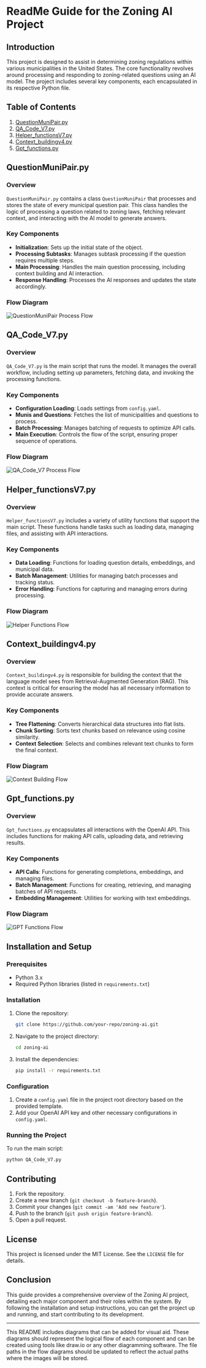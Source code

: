 # ReadMe Guide for the Zoning AI Project

## Introduction
This project is designed to assist in determining zoning regulations within various municipalities in the United States. The core functionality revolves around processing and responding to zoning-related questions using an AI model. The project includes several key components, each encapsulated in its respective Python file.

## Table of Contents
1. [QuestionMuniPair.py](#questionmunipairpy)
2. [QA_Code_V7.py](#qa_code_v7py)
3. [Helper_functionsV7.py](#helper_functionsv7py)
4. [Context_buildingv4.py](#context_buildingv4py)
5. [Gpt_functions.py](#gpt_functionspy)

## QuestionMuniPair.py

### Overview
`QuestionMuniPair.py` contains a class `QuestionMuniPair` that processes and stores the state of every municipal question pair. This class handles the logic of processing a question related to zoning laws, fetching relevant context, and interacting with the AI model to generate answers.

### Key Components
- **Initialization**: Sets up the initial state of the object.
- **Processing Subtasks**: Manages subtask processing if the question requires multiple steps.
- **Main Processing**: Handles the main question processing, including context building and AI interaction.
- **Response Handling**: Processes the AI responses and updates the state accordingly.

### Flow Diagram
![QuestionMuniPair Process Flow](QuestionMuniPair_Process_Flow.png)

## QA_Code_V7.py

### Overview
`QA_Code_V7.py` is the main script that runs the model. It manages the overall workflow, including setting up parameters, fetching data, and invoking the processing functions.

### Key Components
- **Configuration Loading**: Loads settings from `config.yaml`.
- **Munis and Questions**: Fetches the list of municipalities and questions to process.
- **Batch Processing**: Manages batching of requests to optimize API calls.
- **Main Execution**: Controls the flow of the script, ensuring proper sequence of operations.

### Flow Diagram
![QA_Code_V7 Process Flow](QA_Code_V7_Process_Flow.png)

## Helper_functionsV7.py

### Overview
`Helper_functionsV7.py` includes a variety of utility functions that support the main script. These functions handle tasks such as loading data, managing files, and assisting with API interactions.

### Key Components
- **Data Loading**: Functions for loading question details, embeddings, and municipal data.
- **Batch Management**: Utilities for managing batch processes and tracking status.
- **Error Handling**: Functions for capturing and managing errors during processing.

### Flow Diagram
![Helper Functions Flow](Helper_Functions_Flow.png)

## Context_buildingv4.py

### Overview
`Context_buildingv4.py` is responsible for building the context that the language model sees from Retrieval-Augmented Generation (RAG). This context is critical for ensuring the model has all necessary information to provide accurate answers.

### Key Components
- **Tree Flattening**: Converts hierarchical data structures into flat lists.
- **Chunk Sorting**: Sorts text chunks based on relevance using cosine similarity.
- **Context Selection**: Selects and combines relevant text chunks to form the final context.

### Flow Diagram
![Context Building Flow](Context_Building_Flow.png)

## Gpt_functions.py

### Overview
`Gpt_functions.py` encapsulates all interactions with the OpenAI API. This includes functions for making API calls, uploading data, and retrieving results.

### Key Components
- **API Calls**: Functions for generating completions, embeddings, and managing files.
- **Batch Management**: Functions for creating, retrieving, and managing batches of API requests.
- **Embedding Management**: Utilities for working with text embeddings.

### Flow Diagram
![GPT Functions Flow](Gpt_Functions_Flow.png)

## Installation and Setup

### Prerequisites
- Python 3.x
- Required Python libraries (listed in `requirements.txt`)

### Installation
1. Clone the repository:
   ```bash
   git clone https://github.com/your-repo/zoning-ai.git
   ```
2. Navigate to the project directory:
   ```bash
   cd zoning-ai
   ```
3. Install the dependencies:
   ```bash
   pip install -r requirements.txt
   ```

### Configuration
1. Create a `config.yaml` file in the project root directory based on the provided template.
2. Add your OpenAI API key and other necessary configurations in `config.yaml`.

### Running the Project
To run the main script:
```bash
python QA_Code_V7.py
```

## Contributing
1. Fork the repository.
2. Create a new branch (`git checkout -b feature-branch`).
3. Commit your changes (`git commit -am 'Add new feature'`).
4. Push to the branch (`git push origin feature-branch`).
5. Open a pull request.

## License
This project is licensed under the MIT License. See the `LICENSE` file for details.

## Conclusion
This guide provides a comprehensive overview of the Zoning AI project, detailing each major component and their roles within the system. By following the installation and setup instructions, you can get the project up and running, and start contributing to its development.

---

This README includes diagrams that can be added for visual aid. These diagrams should represent the logical flow of each component and can be created using tools like draw.io or any other diagramming software. The file paths in the flow diagrams should be updated to reflect the actual paths where the images will be stored.